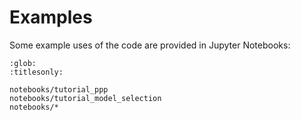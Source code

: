 # Examples

Some example uses of the code are provided in Jupyter Notebooks:

```{toctree}
:glob:
:titlesonly:

notebooks/tutorial_ppp
notebooks/tutorial_model_selection
notebooks/*
```